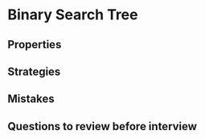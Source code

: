 # Binary Search Tree

## Properties

## Strategies

## Mistakes

## Questions to review before interview
